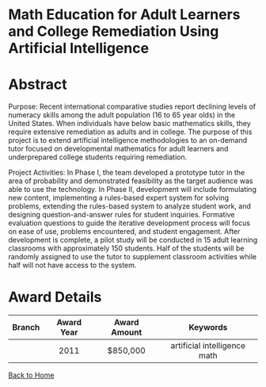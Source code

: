
Math Education for Adult Learners and College Remediation Using Artificial Intelligence
=======================================================================================

# Abstract


Purpose: Recent international comparative studies report declining levels of numeracy skills among the adult population (16 to 65 year olds) in the United States. When individuals have below basic mathematics skills, they require extensive remediation as adults and in college. The purpose of this project is to extend artificial intelligence methodologies to an on-demand tutor focused on developmental mathematics for adult learners and underprepared college students requiring remediation.

Project Activities: In Phase I, the team developed a prototype tutor in the area of probability and demonstrated feasibility as the target audience was able to use the technology. In Phase II, development will include formulating new content, implementing a rules-based expert system for solving problems, extending the rules-based system to analyze student work, and designing question-and-answer rules for student inquiries. Formative evaluation questions to guide the iterative development process will focus on ease of use, problems encountered, and student engagement. After development is complete, a pilot study will be conducted in 15 adult learning classrooms with approximately 150 students. Half of the students will be randomly assigned to use the tutor to supplement classroom activities while half will not have access to the system.  

# Award Details

|Branch|Award Year|Award Amount|Keywords|
| :---: | :---: | :---: | :---: |
||2011|$850,000|artificial intelligence math|
  
  


[Back to Home](https://github.com/chrischow/dod_sbir_awards/Reports/CC/#1246)